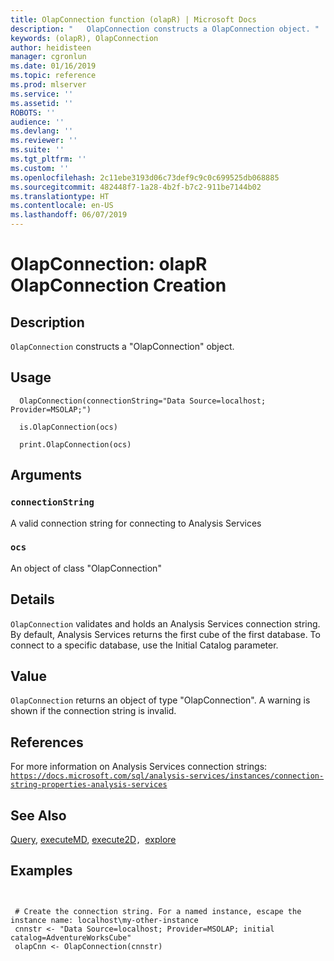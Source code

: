 ```yaml
---
title: OlapConnection function (olapR) | Microsoft Docs
description: "   OlapConnection constructs a OlapConnection object. "
keywords: (olapR), OlapConnection
author: heidisteen
manager: cgronlun
ms.date: 01/16/2019
ms.topic: reference
ms.prod: mlserver
ms.service: ''
ms.assetid: ''
ROBOTS: ''
audience: ''
ms.devlang: ''
ms.reviewer: ''
ms.suite: ''
ms.tgt_pltfrm: ''
ms.custom: ''
ms.openlocfilehash: 2c11ebe3193d06c73def9c9c0c699525db068885
ms.sourcegitcommit: 482448f7-1a28-4b2f-b7c2-911be7144b02
ms.translationtype: HT
ms.contentlocale: en-US
ms.lasthandoff: 06/07/2019
---
```

 # <a name="olapconnection-olapr-olapconnection-creation"></a>OlapConnection: olapR OlapConnection Creation 

 ## <a name="description"></a>Description

`OlapConnection` constructs a "OlapConnection" object.



 ## <a name="usage"></a>Usage

```   
  OlapConnection(connectionString="Data Source=localhost; Provider=MSOLAP;")

  is.OlapConnection(ocs)

  print.OlapConnection(ocs)

```


 ## <a name="arguments"></a>Arguments



 ### `connectionString`
 A valid connection string for connecting to Analysis Services 


 ### `ocs`
 An object of class "OlapConnection" 




 ## <a name="details"></a>Details

`OlapConnection` validates and holds an Analysis Services connection string. By default, Analysis Services returns the first cube of the first database. To connect to a specific database, use the Initial Catalog parameter.



 ## <a name="value"></a>Value

`OlapConnection` returns an object of type "OlapConnection". A warning is shown if the connection string is invalid.


 ## <a name="references"></a>References
  For more information on Analysis Services connection strings: [`https://docs.microsoft.com/sql/analysis-services/instances/connection-string-properties-analysis-services`](https://docs.microsoft.com/sql/analysis-services/instances/connection-string-properties-analysis-services)



 ## <a name="see-also"></a>See Also

[Query](Query.md), [executeMD](ExecuteMD.md), [execute2D](Execute2D.md)`, `[explore](Explore.md)


 ## <a name="examples"></a>Examples

 ```


  # Create the connection string. For a named instance, escape the instance name: localhost\my-other-instance
  cnnstr <- "Data Source=localhost; Provider=MSOLAP; initial catalog=AdventureWorksCube"
  olapCnn <- OlapConnection(cnnstr)
```

